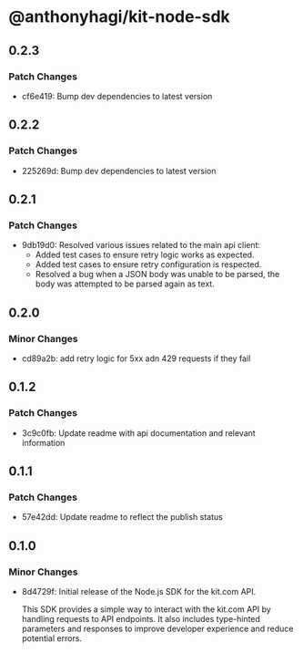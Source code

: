 # @anthonyhagi/kit-node-sdk

## 0.2.3

### Patch Changes

- cf6e419: Bump dev dependencies to latest version

## 0.2.2

### Patch Changes

- 225269d: Bump dev dependencies to latest version

## 0.2.1

### Patch Changes

- 9db19d0: Resolved various issues related to the main api client:
  - Added test cases to ensure retry logic works as expected.
  - Added test cases to ensure retry configuration is respected.
  - Resolved a bug when a JSON body was unable to be parsed, the body was attempted to be parsed again as text.

## 0.2.0

### Minor Changes

- cd89a2b: add retry logic for 5xx adn 429 requests if they fail

## 0.1.2

### Patch Changes

- 3c9c0fb: Update readme with api documentation and relevant information

## 0.1.1

### Patch Changes

- 57e42dd: Update readme to reflect the publish status

## 0.1.0

### Minor Changes

- 8d4729f: Initial release of the Node.js SDK for the kit.com API.

  This SDK provides a simple way to interact with the kit.com API by handling requests to API endpoints. It also includes type-hinted parameters and responses to improve developer experience and reduce potential errors.
